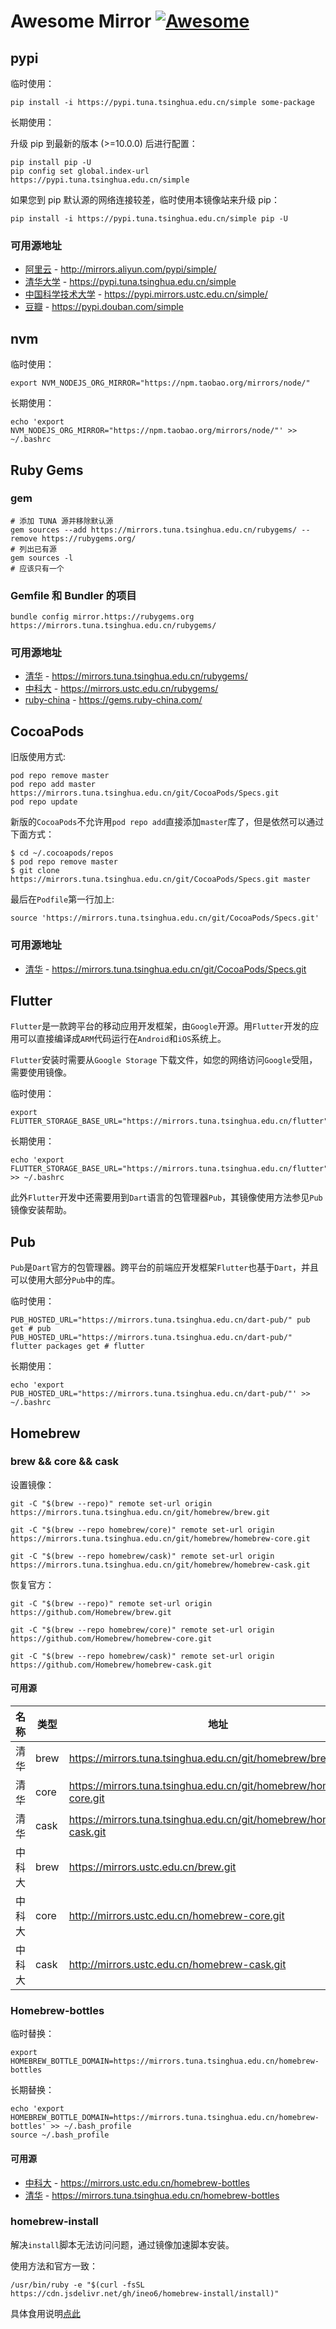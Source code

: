 # **Awesome Mirror** [![Awesome](https://cdn.rawgit.com/sindresorhus/awesome/d7305f38d29fed78fa85652e3a63e154dd8e8829/media/badge.svg)](https://github.com/sindresorhus/awesome)

## pypi

临时使用：
```shell
pip install -i https://pypi.tuna.tsinghua.edu.cn/simple some-package
```

长期使用：

升级 pip 到最新的版本 (>=10.0.0) 后进行配置：
```shell
pip install pip -U
pip config set global.index-url https://pypi.tuna.tsinghua.edu.cn/simple
```

如果您到 pip 默认源的网络连接较差，临时使用本镜像站来升级 pip：

```shell
pip install -i https://pypi.tuna.tsinghua.edu.cn/simple pip -U
```

### 可用源地址

- [阿里云](http://mirrors.aliyun.com/pypi/simple/) - http://mirrors.aliyun.com/pypi/simple/
- [清华大学](https://pypi.tuna.tsinghua.edu.cn/simple) - https://pypi.tuna.tsinghua.edu.cn/simple
- [中国科学技术大学](https://pypi.mirrors.ustc.edu.cn/simple/) - https://pypi.mirrors.ustc.edu.cn/simple/
- [豆瓣](https://pypi.douban.com/simple) - https://pypi.douban.com/simple




## nvm

临时使用：
```shell
export NVM_NODEJS_ORG_MIRROR="https://npm.taobao.org/mirrors/node/"
```

长期使用：

```shell
echo 'export NVM_NODEJS_ORG_MIRROR="https://npm.taobao.org/mirrors/node/"' >> ~/.bashrc
```

## Ruby Gems

### gem
```shell
# 添加 TUNA 源并移除默认源
gem sources --add https://mirrors.tuna.tsinghua.edu.cn/rubygems/ --remove https://rubygems.org/
# 列出已有源
gem sources -l
# 应该只有一个
```
 
### Gemfile 和 Bundler 的项目

```shell
bundle config mirror.https://rubygems.org https://mirrors.tuna.tsinghua.edu.cn/rubygems/
```

### 可用源地址

- [清华](https://mirror.tuna.tsinghua.edu.cn/help/rubygems/) - https://mirrors.tuna.tsinghua.edu.cn/rubygems/
- [中科大](https://lug.ustc.edu.cn/wiki/mirrors/help/rubygems) - https://mirrors.ustc.edu.cn/rubygems/ 
- [ruby-china](https://gems.ruby-china.com/) - https://gems.ruby-china.com/

## CocoaPods

旧版使用方式:

```shell
pod repo remove master
pod repo add master https://mirrors.tuna.tsinghua.edu.cn/git/CocoaPods/Specs.git
pod repo update
```

新版的`CocoaPods`不允许用`pod repo add`直接添加`master`库了，但是依然可以通过下面方式：

```shell
$ cd ~/.cocoapods/repos 
$ pod repo remove master
$ git clone https://mirrors.tuna.tsinghua.edu.cn/git/CocoaPods/Specs.git master
```

最后在`Podfile`第一行加上:

```
source 'https://mirrors.tuna.tsinghua.edu.cn/git/CocoaPods/Specs.git'
```

### 可用源地址

- [清华](https://mirror.tuna.tsinghua.edu.cn/help/CocoaPods/) - https://mirrors.tuna.tsinghua.edu.cn/git/CocoaPods/Specs.git

## Flutter

`Flutter`是一款跨平台的移动应用开发框架，由`Google`开源。用`Flutter`开发的应用可以直接编译成`ARM`代码运行在`Android`和`iOS`系统上。

`Flutter`安装时需要从`Google Storage` 下载文件，如您的网络访问`Google`受阻，需要使用镜像。

临时使用：
```shell
export FLUTTER_STORAGE_BASE_URL="https://mirrors.tuna.tsinghua.edu.cn/flutter"
```

长期使用：
```shell
echo 'export FLUTTER_STORAGE_BASE_URL="https://mirrors.tuna.tsinghua.edu.cn/flutter"' >> ~/.bashrc
```

此外`Flutter`开发中还需要用到`Dart`语言的包管理器`Pub`，其镜像使用方法参见`Pub` 镜像安装帮助。

## Pub

`Pub`是`Dart`官方的包管理器。跨平台的前端应开发框架`Flutter`也基于`Dart`，并且可以使用大部分`Pub`中的库。

临时使用：
```shell
PUB_HOSTED_URL="https://mirrors.tuna.tsinghua.edu.cn/dart-pub/" pub get # pub
PUB_HOSTED_URL="https://mirrors.tuna.tsinghua.edu.cn/dart-pub/" flutter packages get # flutter
```

长期使用：
```shell
echo 'export PUB_HOSTED_URL="https://mirrors.tuna.tsinghua.edu.cn/dart-pub/"' >> ~/.bashrc
```

## Homebrew

### brew && core && cask

设置镜像：
```shell
git -C "$(brew --repo)" remote set-url origin https://mirrors.tuna.tsinghua.edu.cn/git/homebrew/brew.git

git -C "$(brew --repo homebrew/core)" remote set-url origin https://mirrors.tuna.tsinghua.edu.cn/git/homebrew/homebrew-core.git

git -C "$(brew --repo homebrew/cask)" remote set-url origin https://mirrors.tuna.tsinghua.edu.cn/git/homebrew/homebrew-cask.git
```

恢复官方：

```shell
git -C "$(brew --repo)" remote set-url origin https://github.com/Homebrew/brew.git

git -C "$(brew --repo homebrew/core)" remote set-url origin https://github.com/Homebrew/homebrew-core.git

git -C "$(brew --repo homebrew/cask)" remote set-url origin https://github.com/Homebrew/homebrew-cask.git
```


#### 可用源

| 名称 | 类型 | 地址 |
| --- | --- | --- |
| 清华 | brew | https://mirrors.tuna.tsinghua.edu.cn/git/homebrew/brew.git |
| 清华 | core | https://mirrors.tuna.tsinghua.edu.cn/git/homebrew/homebrew-core.git |
| 清华 | cask | https://mirrors.tuna.tsinghua.edu.cn/git/homebrew/homebrew-cask.git |
| 中科大 | brew | https://mirrors.ustc.edu.cn/brew.git |
| 中科大  | core | http://mirrors.ustc.edu.cn/homebrew-core.git |
| 中科大  | cask | http://mirrors.ustc.edu.cn/homebrew-cask.git |



### Homebrew-bottles

临时替换：
```shell
export HOMEBREW_BOTTLE_DOMAIN=https://mirrors.tuna.tsinghua.edu.cn/homebrew-bottles
```

长期替换：
```shell
echo 'export HOMEBREW_BOTTLE_DOMAIN=https://mirrors.tuna.tsinghua.edu.cn/homebrew-bottles' >> ~/.bash_profile
source ~/.bash_profile
```

#### 可用源

- [中科大](https://mirrors.ustc.edu.cn/homebrew-bottles) - https://mirrors.ustc.edu.cn/homebrew-bottles
- [清华](https://mirrors.tuna.tsinghua.edu.cn/homebrew-bottles) - https://mirrors.tuna.tsinghua.edu.cn/homebrew-bottles

### homebrew-install

解决`install`脚本无法访问问题，通过镜像加速脚本安装。

使用方法和官方一致：

```shell
/usr/bin/ruby -e "$(curl -fsSL https://cdn.jsdelivr.net/gh/ineo6/homebrew-install/install)"
```

具体食用说明[点此](http://idayer.com/mac-install-homebrew-by-cdn/)
